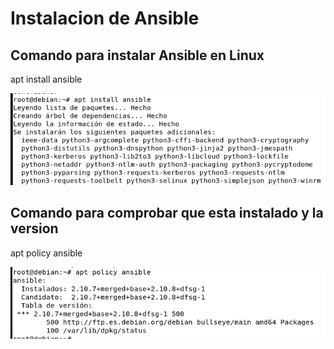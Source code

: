 # Instalacion de Ansible
## Comando para instalar Ansible en Linux
apt install ansible 

![a](https://github.com/1804marcos/-Ansible/blob/main/imagenes/aptinstall.PNG)
## Comando para comprobar que esta instalado y la version
apt policy ansible

![a](https://github.com/1804marcos/-Ansible/blob/main/imagenes/policy.PNG)

